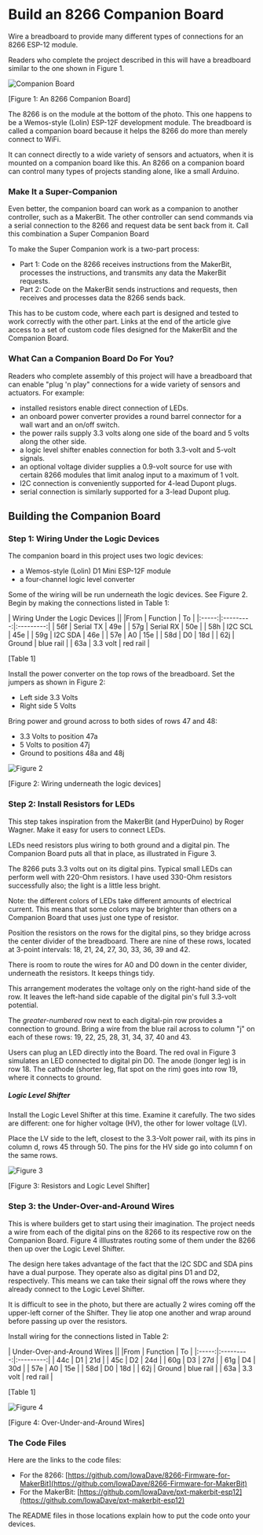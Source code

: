 # Build an 8266 Companion Board
Wire a breadboard to provide many different types of connections for an 8266 ESP-12 module.

Readers who complete the project described in this will have a breadboard similar to the one shown in Figure 1. 

![Companion Board](https://raw.githubusercontent.com/IowaDave/8266-Firmware-for-MakerBit/gh-pages/images/CompanionBoard.png)

[Figure 1: An 8266 Companion Board]

The 8266 is on the module at the bottom of the photo. This one happens to be a Wemos-style (Lolin) ESP-12F development module. The breadboard is called a companion board because it helps the 8266 do more than merely connect to WiFi.

It can connect directly to a wide variety of sensors and actuators, when it is mounted on a companion board like this. An 8266 on a companion board can control many types of projects standing alone, like a small Arduino.

### Make It a Super-Companion

Even better, the companion board can work as a companion to another controller, such as a MakerBit. The other controller can send commands via a serial connection to the 8266 and request data be sent back from it. Call this combination a Super Companion Board

To make the Super Companion work is a two-part process:

<ul>
<li>Part 1: Code on the 8266 receives instructions from the MakerBit, processes the instructions, and transmits any data the MakerBit requests.</li>
<li>Part 2: Code on the MakerBit sends instructions and requests, then receives and processes data the 8266 sends back.</li>
</ul>

This has to be custom code, where each part is designed and tested to work correctly with the other part. Links at the end of the article give access to a set of custom code files designed for the MakerBit and the Companion Board.

### What Can a Companion Board Do For You?

Readers who complete assembly of this project will have a breadboard that can enable "plug 'n play" connections for a wide variety of sensors and actuators. For example:

* installed resistors enable direct connection of LEDs.
* an onboard power converter provides a round barrel connector for a wall wart and an on/off switch.
* the power rails supply 3.3 volts along one side of the board and 5 volts along the other side.
* a logic level shifter enables connection for both 3.3-volt and 5-volt signals.
* an optional voltage divider supplies a 0.9-volt source for use with certain 8266 modules that limit analog input to a maximum of 1 volt.
* I2C connection is conveniently supported for 4-lead Dupont plugs.
* serial connection is similarly supported for a 3-lead Dupont plug.

## Building the Companion Board

### Step 1: Wiring Under the Logic Devices

The companion board in this project uses two logic devices:

* a Wemos-style (Lolin) D1 Mini ESP-12F module
* a four-channel logic level converter

Some of the wiring will be run underneath the logic devices. See Figure 2. Begin by making the connections listed in Table 1:

| Wiring Under the Logic Devices   ||
|From       | Function  |    To     |
|:-----:|:---------:|:---------:|
| 56f   | Serial TX | 49e       |
| 57g   | Serial RX | 50e       |
| 58h   | I2C SCL   | 45e       |
| 59g   | I2C SDA   | 46e       |
| 57e   | A0        | 15e       |
| 58d   | D0        | 18d       |
| 62j   | Ground    | blue rail |
| 63a   | 3.3 volt  | red rail  |

[Table 1]

Install the power converter on the top rows of the breadboard. Set the jumpers as shown in Figure 2:

* Left side 3.3 Volts
* Right side 5 Volts

Bring power and ground across to both sides of rows 47 and 48:

* 3.3 Volts to position 47a
* 5 Volts to position 47j
* Ground to positions 48a and 48j

![Figure 2](https://raw.githubusercontent.com/IowaDave/8266-Firmware-for-MakerBit/gh-pages/images/Step1.png)

[Figure 2: Wiring underneath the logic devices]

### Step 2: Install Resistors for LEDs

This step takes inspiration from the MakerBit (and HyperDuino) by Roger Wagner. Make it easy for users to connect LEDs.

LEDs need resistors plus wiring to both ground and a digital pin. The Companion Board puts all that in place, as illustrated in Figure 3.

The 8266 puts 3.3 volts out on its digital pins. Typical small LEDs can perform well with 220-Ohm resistors. I have used 330-Ohm resistors successfully also; the light is a little less bright.

Note: the different colors of LEDs take different amounts of electrical current. This means that some colors may be brighter than others on a Companion Board that uses just one type of resistor.

Position the resistors on the rows for the digital pins, so they bridge across the center divider of the breadboard. There are nine of these rows, located at 3-point intervals: 18, 21, 24, 27, 30, 33, 36, 39 and 42.

There is room to route the wires for A0 and D0 down in the center divider, underneath the resistors. It keeps things tidy.

This arrangement moderates the voltage only on the right-hand side of the row. It leaves the left-hand side capable of the digital pin's full 3.3-volt potential.

The *greater-numbered* row next to each digital-pin row provides a connection to ground. Bring a wire from the blue rail across to column "j" on each of these rows: 19, 22, 25, 28, 31, 34, 37, 40 and 43.

Users can plug an LED directly into the Board. The red oval in Figure 3 simulates an LED connected to digital pin D0. The anode (longer leg) is in row 18. The cathode (shorter leg, flat spot on the rim) goes into row 19, where it connects to ground.

##### Logic Level Shifter

Install the Logic Level Shifter at this time. Examine it carefully. The two sides are different: one for higher voltage (HV), the other for lower voltage (LV). 

Place the LV side to the left, closest to the 3.3-Volt power rail, with its pins in column d, rows 45 through 50. The pins for the HV side go into column f on the same rows.

![Figure 3](https://raw.githubusercontent.com/IowaDave/8266-Firmware-for-MakerBit/gh-pages/images/Step2.png)

[Figure 3: Resistors and Logic Level Shifter]

### Step 3: the Under-Over-and-Around Wires

This is where builders get to start using their imagination. The project needs a wire from each of the digital pins on the 8266 to its respective row on the Companion Board. Figure 4 illlustrates routing some of them under the 8266 then up over the Logic Level Shifter.

The design here takes advantage of the fact that the I2C SDC and SDA pins have a dual purpose. They operate also as digital pins D1 and D2, respectively. This means we can take their signal off the rows where they already connect to the Logic Level Shifter.

It is difficult to see in the photo, but there are actually 2 wires coming off the upper-left corner of the Shifter. They lie atop one another and wrap around before passing up over the resistors.

Install wiring for the connections listed in Table 2:

| Under-Over-and-Around Wires   ||
|From       | Function  |    To     |
|:-----:|:---------:|:---------:|
| 44c   | D1        | 21d       |
| 45c   | D2        | 24d       |
| 60g   | D3        | 27d       |
| 61g   | D4        | 30d       |
| 57e   | A0        | 15e       |
| 58d   | D0        | 18d       |
| 62j   | Ground    | blue rail |
| 63a   | 3.3 volt  | red rail  |

[Table 1]

![Figure 4](https://raw.githubusercontent.com/IowaDave/8266-Firmware-for-MakerBit/gh-pages/images/Step3.png)

[Figure 4: Over-Under-and-Around Wires]


### The Code Files

Here are the links to the code files:

* For the 8266: [https://github.com/IowaDave/8266-Firmware-for-MakerBit](https://github.com/IowaDave/8266-Firmware-for-MakerBit)
* For the MakerBit: [https://github.com/IowaDave/pxt-makerbit-esp12](https://github.com/IowaDave/pxt-makerbit-esp12)

The README files in those locations explain how to put the code onto your devices.